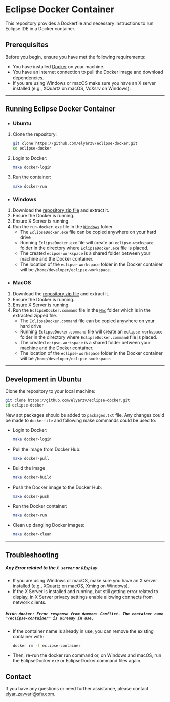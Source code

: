 # Eclipse Docker Container

This repository provides a Dockerfile and necessary instructions to run Eclipse IDE in a Docker container.

## Prerequisites

Before you begin, ensure you have met the following requirements:

- You have installed [Docker](https://docs.docker.com/get-docker/) on your machine.
- You have an internet connection to pull the Docker image and download dependencies.
- If you are using Windows or macOS make sure you have an X server installed (e.g., XQuartz on macOS, VcXsrv on Windows).
---
## Running Eclipse Docker Container

- ### Ubuntu
1. Clone the repository:
    ```sh
    git clone https://github.com/elyarzv/eclipse-docker.git
    cd eclipse-docker
    ```
2. Login to Docker:
    ```sh
    make docker-login
    ```
3. Run the container:
    ```sh
    make docker-run
    ```
    

- ### Windows
1. Download the [repository zip file](https://github.com/elyarzv/eclipse-docker/archive/refs/heads/main.zip) and extract it.
2. Ensure the Docker is running.
3. Ensure X Server is running.
4. Run the `run-docker.exe` file in the [`Windows`](https://github.com/elyarzv/eclipse-docker/tree/main/windows) folder.
    * The `EclipseDocker.exe` file can be copied anywhere on your hard drive
    * Running `EclipseDocker.exe` file will create an `eclipse-workspace` folder in the directory where `EclipseDocker.exe` file is placed.
    * The created `ecipse-workspace` is a shared folder between your machine and the Docker container. 
    * The location of the `eclipse-workspace` folder in the Docker container will be `/home/developer/eclipse-workspace`.

- ### MacOS
1. Download the [repository zip file](https://github.com/elyarzv/eclipse-docker/archive/refs/heads/main.zip) and extract it.
2. Ensure the Docker is running.
3. Ensure X Server is running.
4. Run the `EclipseDocker.command` file in the [`Mac`](https://github.com/elyarzv/eclipse-docker/tree/main/Mac) folder which is in the extracted zipped file.
    * The `EclipseDocker.command` file can be copied anywhere on your hard drive
    * Running `EclipseDocker.command` file will create an `eclipse-workspace` folder in the directory where `EclipseDocker.command` file is placed.
    * The created `ecipse-workspace` is a shared folder between your machine and the Docker container. 
    * The location of the `eclipse-workspace` folder in the Docker container will be `/home/developer/eclipse-workspace`.

---
## Development in Ubuntu
Clone the repository to your local machine:
```sh
git clone https://github.com/elyarzv/eclipse-docker.git
cd eclipse-docker
```
New apt packages should be added to `packages.txt` file. Any changes could be made to `dockerfile` and following make commands could be used to:
- Login to Docker:
    ```sh
    make docker-login
    ```
- Pull the image from Docker Hub:
    ```sh
    make docker-pull
    ```
- Build the image
    ```sh
    make docker-build
    ```
- Push the Docker image to the Docker Hub:
    ```sh
    make docker-push
    ```
- Run the Docker container:
    ```sh
    make docker-run
    ```
- Clean up dangling Docker images:
    ```sh
    make docker-clean
    ```

---

## Troubleshooting

##### Any Error related to the `X server` or `Display`

- If you are using Windows or macOS, make sure you have an X server installed (e.g., XQuartz on macOS, Xming on Windows).
- If the X Server is installed and running, but still getting error related to display, in X Server privacy settings enable allowing connects from network clients.

##### Error: `docker: Error response from daemon: Conflict. The container name "/eclipse-container" is already in use.`

- If the container name is already in use, you can remove the existing container with:

    ```sh
    docker rm -f eclipse-container
    ```

- Then, re-run the docker run command or, on Windows and macOS, run the EclipseDocker.exe or EclipseDocker.command files again.


## Contact

If you have any questions or need further assistance, please contact [elyar_zavvari@sfu.com](mailto:elyar_zavvari@sfu.com).
